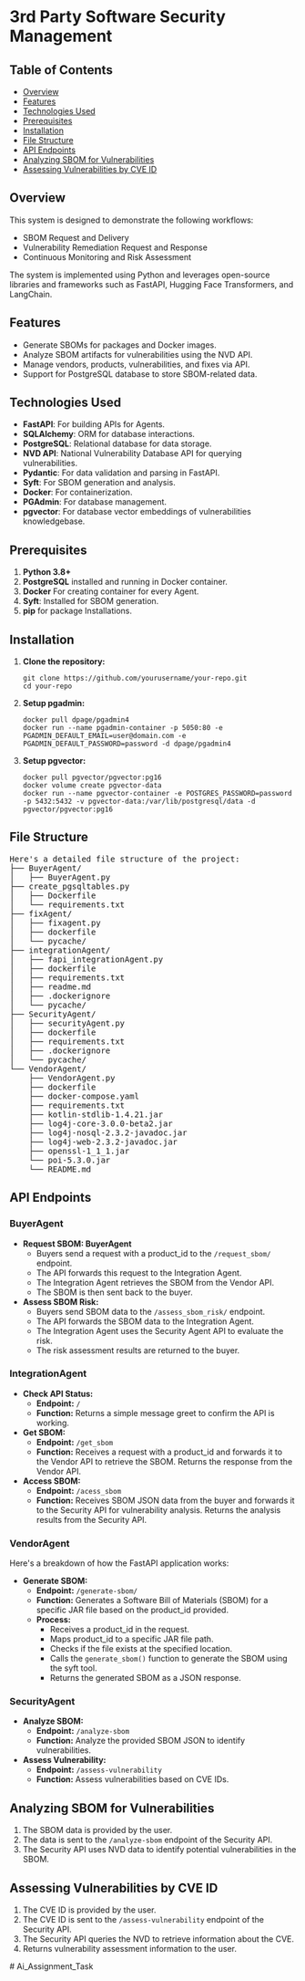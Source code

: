 <!DOCTYPE html>
<html lang="en">
<head>
    <meta charset="UTF-8">
    <meta http-equiv="X-UA-Compatible" content="IE=edge">
    <meta name="viewport" content="width=device-width, initial-scale=1.0">
    
</head>
<body>

<h1>3rd Party Software Security Management</h1>

<h2>Table of Contents</h2>
<ul>
    <li><a href="#overview">Overview</a></li>
    <li><a href="#features">Features</a></li>
    <li><a href="#technologies-used">Technologies Used</a></li>
    <li><a href="#prerequisites">Prerequisites</a></li>
    <li><a href="#installation">Installation</a></li>
    <li><a href="#file-structure">File Structure</a></li>
    <li><a href="#api-endpoints">API Endpoints</a></li>
    <li><a href="#analyzing-sbom-for-vulnerabilities">Analyzing SBOM for Vulnerabilities</a></li>
    <li><a href="#assessing-vulnerabilities-by-cve-id">Assessing Vulnerabilities by CVE ID</a></li>
</ul>

<h2 id="overview">Overview</h2>
<p>This system is designed to demonstrate the following workflows:</p>
<ul>
    <li>SBOM Request and Delivery</li>
    <li>Vulnerability Remediation Request and Response</li>
    <li>Continuous Monitoring and Risk Assessment</li>
</ul>
<p>The system is implemented using Python and leverages open-source libraries and frameworks such as FastAPI, Hugging Face Transformers, and LangChain.</p>

<h2 id="features">Features</h2>
<ul>
    <li>Generate SBOMs for packages and Docker images.</li>
    <li>Analyze SBOM artifacts for vulnerabilities using the NVD API.</li>
    <li>Manage vendors, products, vulnerabilities, and fixes via API.</li>
    <li>Support for PostgreSQL database to store SBOM-related data.</li>
</ul>

<h2 id="technologies-used">Technologies Used</h2>
<ul>
    <li><strong>FastAPI</strong>: For building APIs for Agents.</li>
    <li><strong>SQLAlchemy</strong>: ORM for database interactions.</li>
    <li><strong>PostgreSQL</strong>: Relational database for data storage.</li>
    <li><strong>NVD API</strong>: National Vulnerability Database API for querying vulnerabilities.</li>
    <li><strong>Pydantic</strong>: For data validation and parsing in FastAPI.</li>
    <li><strong>Syft</strong>: For SBOM generation and analysis.</li>
    <li><strong>Docker</strong>: For containerization.</li>
    <li><strong>PGAdmin</strong>: For database management.</li>
    <li><strong>pgvector</strong>: For database vector embeddings of vulnerabilities knowledgebase.</li>
</ul>

<h2 id="prerequisites">Prerequisites</h2>
<ol>
    <li><strong>Python 3.8+</strong></li>
    <li><strong>PostgreSQL</strong> installed and running in Docker container.</li>
    <li><strong>Docker</strong> For creating container for every Agent.</li>
    <li><strong>Syft</strong>: Installed for SBOM generation.</li>
    <li><strong>pip</strong> for package Installations.</li>
</ol>

<h2 id="installation">Installation</h2>
<ol>
    <li><strong>Clone the repository:</strong>
        <pre><code>git clone https://github.com/yourusername/your-repo.git
cd your-repo</code></pre>
    </li>
    <li><strong>Setup pgadmin:</strong>
        <pre><code>docker pull dpage/pgadmin4
docker run --name pgadmin-container -p 5050:80 -e PGADMIN_DEFAULT_EMAIL=user@domain.com -e PGADMIN_DEFAULT_PASSWORD=password -d dpage/pgadmin4</code></pre>
    </li>
    <li><strong>Setup pgvector:</strong>
        <pre><code>docker pull pgvector/pgvector:pg16
docker volume create pgvector-data
docker run --name pgvector-container -e POSTGRES_PASSWORD=password -p 5432:5432 -v pgvector-data:/var/lib/postgresql/data -d pgvector/pgvector:pg16</code></pre>
    </li>
</ol>

<h2 id="file-structure">File Structure</h2>
<pre>
Here's a detailed file structure of the project:
├── BuyerAgent/
│   ├── BuyerAgent.py
├── create_pgsqltables.py
│   ├── Dockerfile
│   └── requirements.txt
├── fixAgent/
│   ├── fixagent.py
│   ├── dockerfile
│   └── pycache/
├── integrationAgent/
│   ├── fapi_integrationAgent.py
│   ├── dockerfile
│   ├── requirements.txt
│   ├── readme.md
│   ├── .dockerignore
│   └── pycache/
├── SecurityAgent/
│   ├── securityAgent.py
│   ├── dockerfile
│   ├── requirements.txt
│   ├── .dockerignore
│   └── pycache/
└── VendorAgent/
    ├── VendorAgent.py
    ├── dockerfile
    ├── docker-compose.yaml
    ├── requirements.txt
    ├── kotlin-stdlib-1.4.21.jar
    ├── log4j-core-3.0.0-beta2.jar
    ├── log4j-nosql-2.3.2-javadoc.jar
    ├── log4j-web-2.3.2-javadoc.jar
    ├── openssl-1_1_1.jar
    └── poi-5.3.0.jar
    └── README.md
</pre>

<h2 id="api-endpoints">API Endpoints</h2>

<h3>BuyerAgent</h3>
<ul>
    <li><strong>Request SBOM: BuyerAgent</strong>
        <ul>
            <li>Buyers send a request with a product_id to the <code>/request_sbom/</code> endpoint.</li>
            <li>The API forwards this request to the Integration Agent.</li>
            <li>The Integration Agent retrieves the SBOM from the Vendor API.</li>
            <li>The SBOM is then sent back to the buyer.</li>
        </ul>
    </li>
    <li><strong>Assess SBOM Risk:</strong>
        <ul>
            <li>Buyers send SBOM data to the <code>/assess_sbom_risk/</code> endpoint.</li>
            <li>The API forwards the SBOM data to the Integration Agent.</li>
            <li>The Integration Agent uses the Security Agent API to evaluate the risk.</li>
            <li>The risk assessment results are returned to the buyer.</li>
        </ul>
    </li>
</ul>

<h3>IntegrationAgent</h3>
<ul>
    <li><strong>Check API Status:</strong>
        <ul>
            <li><strong>Endpoint:</strong> <code>/</code></li>
            <li><strong>Function:</strong> Returns a simple message greet to confirm the API is working.</li>
        </ul>
    </li>
    <li><strong>Get SBOM:</strong>
        <ul>
            <li><strong>Endpoint:</strong> <code>/get_sbom</code></li>
            <li><strong>Function:</strong> Receives a request with a product_id and forwards it to the Vendor API to retrieve the SBOM. Returns the response from the Vendor API.</li>
        </ul>
    </li>
    <li><strong>Access SBOM:</strong>
        <ul>
            <li><strong>Endpoint:</strong> <code>/acess_sbom</code></li>
            <li><strong>Function:</strong> Receives SBOM JSON data from the buyer and forwards it to the Security API for vulnerability analysis. Returns the analysis results from the Security API.</li>
        </ul>
    </li>
</ul>

<h3>VendorAgent</h3>
<p>Here's a breakdown of how the FastAPI application works:</p>
<ul>
    <li><strong>Generate SBOM:</strong>
        <ul>
            <li><strong>Endpoint:</strong> <code>/generate-sbom/</code></li>
            <li><strong>Function:</strong> Generates a Software Bill of Materials (SBOM) for a specific JAR file based on the product_id provided.</li>
            <li><strong>Process:</strong>
                <ul>
                    <li>Receives a product_id in the request.</li>
                    <li>Maps product_id to a specific JAR file path.</li>
                    <li>Checks if the file exists at the specified location.</li>
                    <li>Calls the <code>generate_sbom()</code> function to generate the SBOM using the syft tool.</li>
                    <li>Returns the generated SBOM as a JSON response.</li>
                </ul>
            </li>
        </ul>
    </li>
</ul>

<h3>SecurityAgent</h3>
<ul>
    <li><strong>Analyze SBOM:</strong>
        <ul>
            <li><strong>Endpoint:</strong> <code>/analyze-sbom</code></li>
            <li><strong>Function:</strong> Analyze the provided SBOM JSON to identify vulnerabilities.</li>
        </ul>
    </li>
    <li><strong>Assess Vulnerability:</strong>
        <ul>
            <li><strong>Endpoint:</strong> <code>/assess-vulnerability</code></li>
            <li><strong>Function:</strong> Assess vulnerabilities based on CVE IDs.</li>
        </ul>
    </li>
</ul>

<h2 id="analyzing-sbom-for-vulnerabilities">Analyzing SBOM for Vulnerabilities</h2>
<ol>
    <li>The SBOM data is provided by the user.</li>
    <li>The data is sent to the <code>/analyze-sbom</code> endpoint of the Security API.</li>
    <li>The Security API uses NVD data to identify potential vulnerabilities in the SBOM.</li>
</ol>

<h2 id="assessing-vulnerabilities-by-cve-id">Assessing Vulnerabilities by CVE ID</h2>
<ol>
    <li>The CVE ID is provided by the user.</li>
    <li>The CVE ID is sent to the <code>/assess-vulnerability</code> endpoint of the Security API.</li>
    <li>The Security API queries the NVD to retrieve information about the CVE.</li>
    <li>Returns vulnerability assessment information to the user.</li>
</ol>

</body>
</html>
# Ai_Assignment_Task

